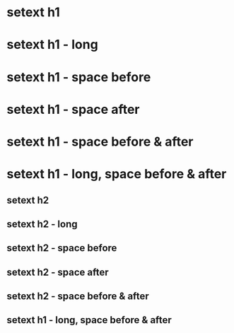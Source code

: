 
setext h1
===
setext h1 - long
=========================
setext h1 - space before
   ====
setext h1 - space after
===                         
setext h1 - space before & after
  ===                         
setext h1 - long, space before & after
  =========================                         


setext h2
---
setext h2 - long
-------------------------
setext h2 - space before
   ----
setext h2 - space after
---                         
setext h2 - space before & after
  ---                         
setext h1 - long, space before & after
  -------------------------                         

